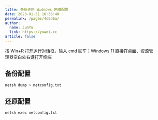 ```yaml
---
title: 备份还原 Widnows 网络配置
date: 2023-01-31 16:36:40
permalink: /pages/4c5d6a/
author: 
  name: JunYu
  link: https://yuwei.cc
article: false
---
```

按 Win+R 打开运行对话框，输入 cmd 回车；Windows 11 直接在桌面、资源管理器空白处右键打开终端
## 备份配置
```bash
netsh dump > netconfig.txt
```
## 还原配置
```bash
netsh exec netconfig.txt
```